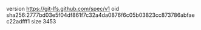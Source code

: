 version https://git-lfs.github.com/spec/v1
oid sha256:2777bd03e5f04df861f7c32a4da0876f6c05b03823cc873786abfaec22adfff1
size 3453
